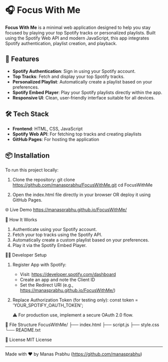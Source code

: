 # 🎧 Focus With Me

**Focus With Me** is a minimal web application designed to help you stay focused by playing your top Spotify tracks or personalized playlists. Built using the Spotify Web API and modern JavaScript, this app integrates Spotify authentication, playlist creation, and playback.

## 🚀 Features

- **Spotify Authentication**: Sign in using your Spotify account.
- **Top Tracks**: Fetch and display your top Spotify tracks.
- **Personalized Playlist**: Automatically create a playlist based on your preferences.
- **Spotify Embed Player**: Play your Spotify playlists directly within the app.
- **Responsive UI**: Clean, user-friendly interface suitable for all devices.

## 🛠️ Tech Stack

- **Frontend**: HTML, CSS, JavaScript
- **Spotify Web API**: For fetching top tracks and creating playlists
- **GitHub Pages**: For hosting the application

## 📦 Installation

To run this project locally:

1. Clone the repository:
git clone https://github.com/manasprabhu/FocusWithMe.git
   cd FocusWithMe

2. Open the index.html file directly in your browser 
   OR 
   deploy it using GitHub Pages.

🌐 Live Demo
https://manasprabhu.github.io/FocusWithMe/

🧰 How It Works
1. Authenticate using your Spotify account.
2. Fetch your top tracks using the Spotify API.
3. Automatically create a custom playlist based on your preferences.
4. Play it via the Spotify Embed Player.

🧑‍💻 Developer Setup

1. Register App with Spotify:
   - Visit: https://developer.spotify.com/dashboard
   - Create an app and note the Client ID
   - Set the Redirect URI (e.g., https://manasprabhu.github.io/FocusWithMe/)

2. Replace Authorization Token (for testing only):
   const token = 'YOUR_SPOTIFY_OAUTH_TOKEN';

   ⚠️ For production use, implement a secure OAuth 2.0 flow.

📂 File Structure
FocusWithMe/
├── index.html
├── script.js
├── style.css
└── README.txt

📄 License
MIT License

---

Made with ❤️ by Manas Prabhu (https://github.com/manasprabhu)
